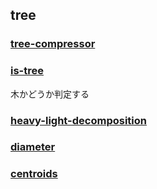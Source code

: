 ## tree
### [tree-compressor]()
### [is-tree]()
木かどうか判定する
### [heavy-light-decomposition]()
### [diameter]()
### [centroids]()
